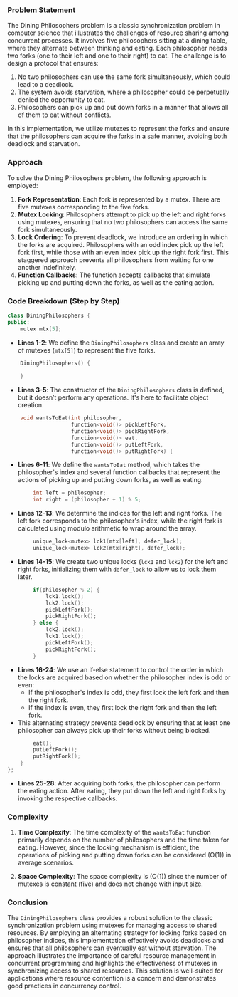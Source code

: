 
### Problem Statement
The Dining Philosophers problem is a classic synchronization problem in computer science that illustrates the challenges of resource sharing among concurrent processes. It involves five philosophers sitting at a dining table, where they alternate between thinking and eating. Each philosopher needs two forks (one to their left and one to their right) to eat. The challenge is to design a protocol that ensures:

1. No two philosophers can use the same fork simultaneously, which could lead to a deadlock.
2. The system avoids starvation, where a philosopher could be perpetually denied the opportunity to eat.
3. Philosophers can pick up and put down forks in a manner that allows all of them to eat without conflicts.

In this implementation, we utilize mutexes to represent the forks and ensure that the philosophers can acquire the forks in a safe manner, avoiding both deadlock and starvation.

### Approach
To solve the Dining Philosophers problem, the following approach is employed:

1. **Fork Representation**: Each fork is represented by a mutex. There are five mutexes corresponding to the five forks.
2. **Mutex Locking**: Philosophers attempt to pick up the left and right forks using mutexes, ensuring that no two philosophers can access the same fork simultaneously.
3. **Lock Ordering**: To prevent deadlock, we introduce an ordering in which the forks are acquired. Philosophers with an odd index pick up the left fork first, while those with an even index pick up the right fork first. This staggered approach prevents all philosophers from waiting for one another indefinitely.
4. **Function Callbacks**: The function accepts callbacks that simulate picking up and putting down the forks, as well as the eating action.

### Code Breakdown (Step by Step)

```cpp
class DiningPhilosophers {
public:
    mutex mtx[5];
```
- **Lines 1-2**: We define the `DiningPhilosophers` class and create an array of mutexes (`mtx[5]`) to represent the five forks.

```cpp
    DiningPhilosophers() {
        
    }
```
- **Lines 3-5**: The constructor of the `DiningPhilosophers` class is defined, but it doesn’t perform any operations. It's here to facilitate object creation.

```cpp
    void wantsToEat(int philosopher,
                    function<void()> pickLeftFork,
                    function<void()> pickRightFork,
                    function<void()> eat,
                    function<void()> putLeftFork,
                    function<void()> putRightFork) {
```
- **Lines 6-11**: We define the `wantsToEat` method, which takes the philosopher's index and several function callbacks that represent the actions of picking up and putting down forks, as well as eating.

```cpp
        int left = philosopher;
        int right = (philosopher + 1) % 5;
```
- **Lines 12-13**: We determine the indices for the left and right forks. The left fork corresponds to the philosopher's index, while the right fork is calculated using modulo arithmetic to wrap around the array.

```cpp
        unique_lock<mutex> lck1(mtx[left], defer_lock);
        unique_lock<mutex> lck2(mtx[right], defer_lock);
```
- **Lines 14-15**: We create two unique locks (`lck1` and `lck2`) for the left and right forks, initializing them with `defer_lock` to allow us to lock them later.

```cpp
        if(philosopher % 2) {
            lck1.lock();
            lck2.lock();
            pickLeftFork();
            pickRightFork();
        } else {
            lck2.lock();
            lck1.lock();
            pickLeftFork();
            pickRightFork();            
        }
```
- **Lines 16-24**: We use an if-else statement to control the order in which the locks are acquired based on whether the philosopher index is odd or even:
  - If the philosopher's index is odd, they first lock the left fork and then the right fork.
  - If the index is even, they first lock the right fork and then the left fork.
- This alternating strategy prevents deadlock by ensuring that at least one philosopher can always pick up their forks without being blocked.

```cpp
        eat();
        putLeftFork();
        putRightFork();
    }
};
```
- **Lines 25-28**: After acquiring both forks, the philosopher can perform the eating action. After eating, they put down the left and right forks by invoking the respective callbacks.

### Complexity
1. **Time Complexity**: The time complexity of the `wantsToEat` function primarily depends on the number of philosophers and the time taken for eating. However, since the locking mechanism is efficient, the operations of picking and putting down forks can be considered \(O(1)\) in average scenarios.
   
2. **Space Complexity**: The space complexity is \(O(1)\) since the number of mutexes is constant (five) and does not change with input size.

### Conclusion
The `DiningPhilosophers` class provides a robust solution to the classic synchronization problem using mutexes for managing access to shared resources. By employing an alternating strategy for locking forks based on philosopher indices, this implementation effectively avoids deadlocks and ensures that all philosophers can eventually eat without starvation. The approach illustrates the importance of careful resource management in concurrent programming and highlights the effectiveness of mutexes in synchronizing access to shared resources. This solution is well-suited for applications where resource contention is a concern and demonstrates good practices in concurrency control.